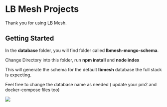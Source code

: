 # LB Mesh Projects

Thank you for using LB Mesh. 

## Getting Started

In the **database** folder, you will find folder called **lbmesh-mongo-schema**.

Change Directory into this folder, run **npm install** and **node index**

This will generate the schema for the default **lbmesh** database the full stack is expecting.

Feel free to change the database name as needed ( update your pm2 and docker-compose files too)



![](https://s3.amazonaws.com/lbmesh/lbmesh-final-128.png)
